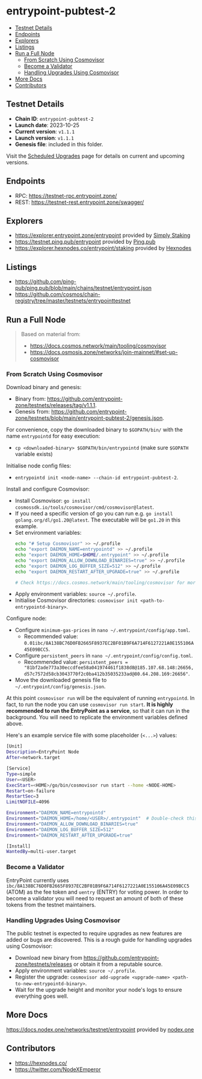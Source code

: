 # entrypoint-pubtest-2

- [Testnet Details](#testnet-details)
- [Endpoints](#endpoints)
- [Explorers](#explorers)
- [Listings](#listings)
- [Run a Full Node](#run-a-full-node)
  - [From Scratch Using Cosmovisor](#from-scratch-using-cosmovisor)
  - [Become a Validator](#become-a-validator)
  - [Handling Upgrades Using Cosmovisor](#handling-upgrades-using-cosmovisor)
- [More Docs](#more-docs)
- [Contributors](#contributors)

## Testnet Details

- **Chain ID**: `entrypoint-pubtest-2`
- **Launch date**: 2023-10-25
- **Current version**: `v1.1.1`
- **Launch version**: `v1.1.1`
- **Genesis file**: included in this folder.

Visit the [Scheduled Upgrades](./UPGRADES.md) page for details on current and upcoming versions.

## Endpoints

- RPC: https://testnet-rpc.entrypoint.zone/
- REST: https://testnet-rest.entrypoint.zone/swagger/

## Explorers

- https://explorer.entrypoint.zone/entrypoint provided by [Simply Staking](https://simplystaking.com/)
- https://testnet.ping.pub/entrypoint provided by [Ping.pub](Ping.pub)
- https://explorer.hexnodes.co/entrypoint/staking provided by [Hexnodes](https://hexnodes.co/)

## Listings

- https://github.com/ping-pub/ping.pub/blob/main/chains/testnet/entrypoint.json
- https://github.com/cosmos/chain-registry/tree/master/testnets/entrypointtestnet

## Run a Full Node

> Based on material from:
> 
> - https://docs.cosmos.network/main/tooling/cosmovisor
> - https://docs.osmosis.zone/networks/join-mainnet/#set-up-cosmovisor

### From Scratch Using Cosmovisor

Download binary and genesis:

- Binary from: https://github.com/entrypoint-zone/testnets/releases/tag/v1.1.1.
- Genesis from: https://github.com/entrypoint-zone/testnets/blob/main/entrypoint-pubtest-2/genesis.json.

For convenience, copy the downloaded binary to `$GOPATH/bin/` with the name `entrypointd` for easy execution:

- `cp <downloaded-binary> $GOPATH/bin/entrypointd` (make sure `$GOPATH` variable exists)

Initialise node config files:

- `entrypointd init <node-name> --chain-id entrypoint-pubtest-2`.

Install and configure Cosmovisor:

- Install Cosmovisor: `go install cosmossdk.io/tools/cosmovisor/cmd/cosmovisor@latest`.
- If you need a specific version of go you can run e.g. `go install golang.org/dl/go1.20@latest`. The executable will be `go1.20` in this example.
- Set environment variables:
    ```bash
    echo "# Setup Cosmovisor" >> ~/.profile
    echo "export DAEMON_NAME=entrypointd" >> ~/.profile
    echo "export DAEMON_HOME=$HOME/.entrypoint" >> ~/.profile
    echo "export DAEMON_ALLOW_DOWNLOAD_BINARIES=true" >> ~/.profile
    echo "export DAEMON_LOG_BUFFER_SIZE=512" >> ~/.profile
    echo "export DAEMON_RESTART_AFTER_UPGRADE=true" >> ~/.profile
  
    # Check https://docs.cosmos.network/main/tooling/cosmovisor for more configuration options.
    ```
- Apply environment variables: `source ~/.profile`.
- Initialise Cosmovisor directories: `cosmovisor init <path-to-entrypointd-binary>`.

Configure node:

- Configure `minimum-gas-prices` in `nano ~/.entrypoint/config/app.toml`.
  - Recommended value: `0.01ibc/8A138BC76D0FB2665F8937EC2BF01B9F6A714F6127221A0E155106A45E09BCC5`.
- Configure `persistent_peers` in `nano ~/.entrypoint/config/config.toml`.
  - Recommended value: `persistent_peers = "81bf2ade773a30eccdfee58a041974461f1838d8@185.107.68.148:26656,d57c7572d58cb3043770f2c0ba412b35035233ad@80.64.208.169:26656"`.
- Move the downloaded genesis file to `~/.entrypoint/config/genesis.json`.

At this point `cosmovisor run` will be the equivalent of running `entrypointd`. In fact, to run the node you can use `cosmovisor run start`. **It is highly recommended to run the EntryPoint as a service**, so that it can run in the background. You will need to replicate the environment variables defined above.

Here's an example service file with some placeholder (`<...>`) values:

```bash
[Unit]
Description=EntryPoint Node
After=network.target

[Service]
Type=simple
User=<USER>
ExecStart=<HOME>/go/bin/cosmovisor run start --home <NODE-HOME>
Restart=on-failure
RestartSec=3
LimitNOFILE=4096

Environment="DAEMON_NAME=entrypointd"
Environment="DAEMON_HOME=/home/<USER>/.entrypoint"  # Double-check this!
Environment="DAEMON_ALLOW_DOWNLOAD_BINARIES=true"
Environment="DAEMON_LOG_BUFFER_SIZE=512"
Environment="DAEMON_RESTART_AFTER_UPGRADE=true"

[Install]
WantedBy=multi-user.target
```

### Become a Validator

EntryPoint currently uses `ibc/8A138BC76D0FB2665F8937EC2BF01B9F6A714F6127221A0E155106A45E09BCC5` (ATOM) as the fee token and `uentry` (ENTRY) for voting power. In order to become a validator you will need to request an amount of both of these tokens from the testnet maintainers.

### Handling Upgrades Using Cosmovisor

The public testnet is expected to require upgrades as new features are added or bugs are discovered. This is a rough guide for handling upgrades using Cosmovisor:

- Download new binary from https://github.com/entrypoint-zone/testnets/releases or obtain it from a reputable source.
- Apply environment variables: `source ~/.profile`.
- Register the upgrade: `cosmovisor add-upgrade <upgrade-name> <path-to-new-entrypointd-binary>`.
- Wait for the upgrade height and monitor your node's logs to ensure everything goes well.

## More Docs

https://docs.nodex.one/networks/testnet/entrypoint provided by [nodex.one](https://twitter.com/NodeXEmperor)

## Contributors

- https://hexnodes.co/
- https://twitter.com/NodeXEmperor
